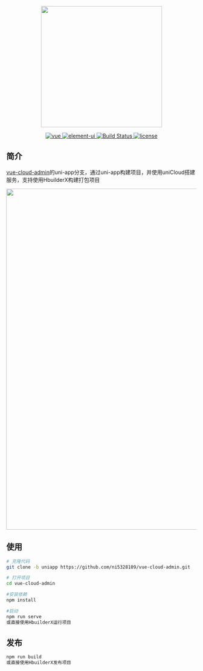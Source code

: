 <p align="center">
  <img width="320" src="https://vkceyugu.cdn.bspapp.com/VKCEYUGU-5afd7a04-9817-4b73-8f96-96fba1ee24c9/a60595ef-fc11-419d-a6bb-0dc4f037b966.png">

<p align="center">
  <a href="https://github.com/vuejs/vue">
    <img src="https://img.shields.io/badge/vue-2.6.14-brightgreen.svg" alt="vue">
  </a>
  <a href="https://github.com/ElemeFE/element">
    <img src="https://img.shields.io/badge/element--ui-2.18.8-brightgreen.svg" alt="element-ui">
  </a>
  <a href="https://travis-ci.org/PanJiaChen/vue-element-admin" rel="nofollow">
    <img src="https://travis-ci.org/PanJiaChen/vue-element-admin.svg?branch=master" alt="Build Status">
  </a>
  <a href="https://github.com/ni5328109/vue-cloud-admin/blob/master/LICENSE">
    <img src="https://img.shields.io/github/license/mashape/apistatus.svg" alt="license">
  </a>
</p>

## 简介
[vue-cloud-admin](https://static-14903f47-ecdc-4230-b720-dd24d6d48f85.bspapp.com)的uni-app分支，通过uni-app构建项目，并使用uniCloud搭建服务，支持使用HbuilderX构建打包项目
<p align="center">
  <img width="900" src="https://vkceyugu.cdn.bspapp.com/VKCEYUGU-14903f47-ecdc-4230-b720-dd24d6d48f85/2b6695b0-4bac-4702-9691-a0de3b604f8a.jpeg">
</p>

## 使用

```bash
# 克隆代码
git clone -b uniapp https://github.com/ni5328109/vue-cloud-admin.git

# 打开项目
cd vue-cloud-admin

#安装依赖
npm install

#启动
npm run serve
或直接使用HbuilderX运行项目
```
## 发布
```bash
npm run build
或直接使用HbuilderX发布项目
```
